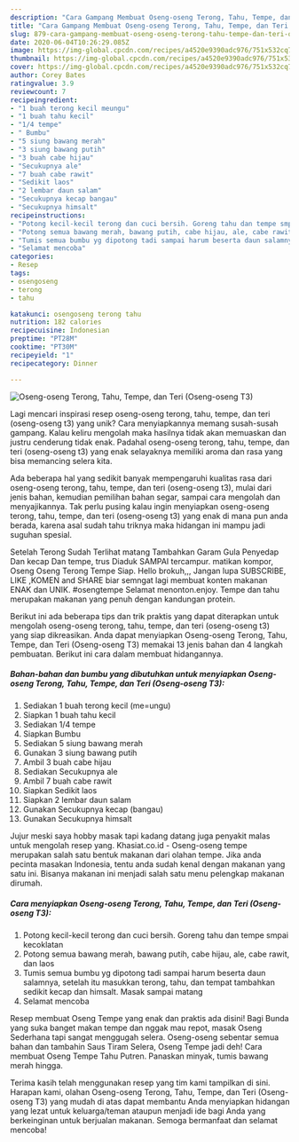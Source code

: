```yaml
---
description: "Cara Gampang Membuat Oseng-oseng Terong, Tahu, Tempe, dan Teri (Oseng-oseng T3) yang Enak Banget"
title: "Cara Gampang Membuat Oseng-oseng Terong, Tahu, Tempe, dan Teri (Oseng-oseng T3) yang Enak Banget"
slug: 879-cara-gampang-membuat-oseng-oseng-terong-tahu-tempe-dan-teri-oseng-oseng-t3-yang-enak-banget
date: 2020-06-04T10:26:29.085Z
image: https://img-global.cpcdn.com/recipes/a4520e9390adc976/751x532cq70/oseng-oseng-terong-tahu-tempe-dan-teri-oseng-oseng-t3-foto-resep-utama.jpg
thumbnail: https://img-global.cpcdn.com/recipes/a4520e9390adc976/751x532cq70/oseng-oseng-terong-tahu-tempe-dan-teri-oseng-oseng-t3-foto-resep-utama.jpg
cover: https://img-global.cpcdn.com/recipes/a4520e9390adc976/751x532cq70/oseng-oseng-terong-tahu-tempe-dan-teri-oseng-oseng-t3-foto-resep-utama.jpg
author: Corey Bates
ratingvalue: 3.9
reviewcount: 7
recipeingredient:
- "1 buah terong kecil meungu"
- "1 buah tahu kecil"
- "1/4 tempe"
- " Bumbu"
- "5 siung bawang merah"
- "3 siung bawang putih"
- "3 buah cabe hijau"
- "Secukupnya ale"
- "7 buah cabe rawit"
- "Sedikit laos"
- "2 lembar daun salam"
- "Secukupnya kecap bangau"
- "Secukupnya himsalt"
recipeinstructions:
- "Potong kecil-kecil terong dan cuci bersih. Goreng tahu dan tempe smpai kecoklatan"
- "Potong semua bawang merah, bawang putih, cabe hijau, ale, cabe rawit, dan laos"
- "Tumis semua bumbu yg dipotong tadi sampai harum beserta daun salamnya, setelah itu masukkan terong, tahu, dan tempat tambahkan sedikit kecap dan himsalt. Masak sampai matang"
- "Selamat mencoba"
categories:
- Resep
tags:
- osengoseng
- terong
- tahu

katakunci: osengoseng terong tahu 
nutrition: 182 calories
recipecuisine: Indonesian
preptime: "PT28M"
cooktime: "PT30M"
recipeyield: "1"
recipecategory: Dinner

---
```



![Oseng-oseng Terong, Tahu, Tempe, dan Teri (Oseng-oseng T3)](https://img-global.cpcdn.com/recipes/a4520e9390adc976/751x532cq70/oseng-oseng-terong-tahu-tempe-dan-teri-oseng-oseng-t3-foto-resep-utama.jpg)

Lagi mencari inspirasi resep oseng-oseng terong, tahu, tempe, dan teri (oseng-oseng t3) yang unik? Cara menyiapkannya memang susah-susah gampang. Kalau keliru mengolah maka hasilnya tidak akan memuaskan dan justru cenderung tidak enak. Padahal oseng-oseng terong, tahu, tempe, dan teri (oseng-oseng t3) yang enak selayaknya memiliki aroma dan rasa yang bisa memancing selera kita.

Ada beberapa hal yang sedikit banyak mempengaruhi kualitas rasa dari oseng-oseng terong, tahu, tempe, dan teri (oseng-oseng t3), mulai dari jenis bahan, kemudian pemilihan bahan segar, sampai cara mengolah dan menyajikannya. Tak perlu pusing kalau ingin menyiapkan oseng-oseng terong, tahu, tempe, dan teri (oseng-oseng t3) yang enak di mana pun anda berada, karena asal sudah tahu triknya maka hidangan ini mampu jadi suguhan spesial.

Setelah Terong Sudah Terlihat matang Tambahkan Garam Gula Penyedap Dan kecap Dan tempe, trus Diaduk SAMPAI tercampur. matikan kompor, Oseng Oseng Terong Tempe Siap. Hello brokuh,,, Jangan lupa SUBSCRIBE, LIKE ,KOMEN and SHARE biar semngat lagi membuat konten makanan ENAK dan UNIK. #osengtempe Selamat menonton.enjoy. Tempe dan tahu merupakan makanan yang penuh dengan kandungan protein.


Berikut ini ada beberapa tips dan trik praktis yang dapat diterapkan untuk mengolah oseng-oseng terong, tahu, tempe, dan teri (oseng-oseng t3) yang siap dikreasikan. Anda dapat menyiapkan Oseng-oseng Terong, Tahu, Tempe, dan Teri (Oseng-oseng T3) memakai 13 jenis bahan dan 4 langkah pembuatan. Berikut ini cara dalam membuat hidangannya.

<!--inarticleads1-->

##### Bahan-bahan dan bumbu yang dibutuhkan untuk menyiapkan Oseng-oseng Terong, Tahu, Tempe, dan Teri (Oseng-oseng T3):

1. Sediakan 1 buah terong kecil (me=ungu)
1. Siapkan 1 buah tahu kecil
1. Sediakan 1/4 tempe
1. Siapkan  Bumbu
1. Sediakan 5 siung bawang merah
1. Gunakan 3 siung bawang putih
1. Ambil 3 buah cabe hijau
1. Sediakan Secukupnya ale
1. Ambil 7 buah cabe rawit
1. Siapkan Sedikit laos
1. Siapkan 2 lembar daun salam
1. Gunakan Secukupnya kecap (bangau)
1. Gunakan Secukupnya himsalt


Jujur meski saya hobby masak tapi kadang datang juga penyakit malas untuk mengolah resep yang. Khasiat.co.id - Oseng-oseng tempe merupakan salah satu bentuk makanan dari olahan tempe. Jika anda pecinta masakan Indonesia, tentu anda sudah kenal dengan makanan yang satu ini. Bisanya makanan ini menjadi salah satu menu pelengkap makanan dirumah. 

<!--inarticleads2-->

##### Cara menyiapkan Oseng-oseng Terong, Tahu, Tempe, dan Teri (Oseng-oseng T3):

1. Potong kecil-kecil terong dan cuci bersih. Goreng tahu dan tempe smpai kecoklatan
1. Potong semua bawang merah, bawang putih, cabe hijau, ale, cabe rawit, dan laos
1. Tumis semua bumbu yg dipotong tadi sampai harum beserta daun salamnya, setelah itu masukkan terong, tahu, dan tempat tambahkan sedikit kecap dan himsalt. Masak sampai matang
1. Selamat mencoba


Resep membuat Oseng Tempe yang enak dan praktis ada disini! Bagi Bunda yang suka banget makan tempe dan nggak mau repot, masak Oseng Sederhana tapi sangat menggugah selera. Oseng-oseng sebentar semua bahan dan tambahin Saus Tiram Selera, Oseng Tempe jadi deh! Cara membuat Oseng Tempe Tahu Putren. Panaskan minyak, tumis bawang merah hingga. 

Terima kasih telah menggunakan resep yang tim kami tampilkan di sini. Harapan kami, olahan Oseng-oseng Terong, Tahu, Tempe, dan Teri (Oseng-oseng T3) yang mudah di atas dapat membantu Anda menyiapkan hidangan yang lezat untuk keluarga/teman ataupun menjadi ide bagi Anda yang berkeinginan untuk berjualan makanan. Semoga bermanfaat dan selamat mencoba!
